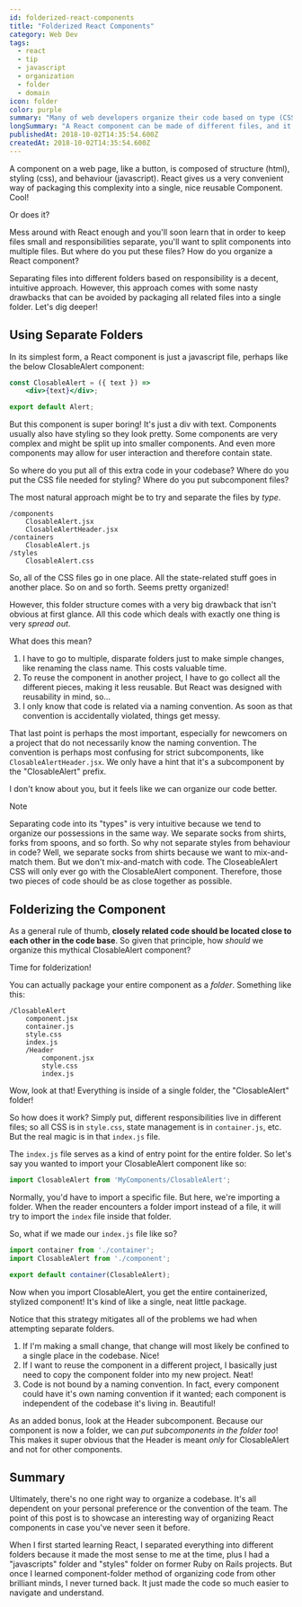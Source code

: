 ```yaml
---
id: folderized-react-components
title: "Folderized React Components"
category: Web Dev
tags:
  - react
  - tip
  - javascript
  - organization
  - folder
  - domain
icon: folder
color: purple
summary: "Many of web developers organize their code based on type (CSS, state, view). However, we can avoid drawbacks if we instead \"folderize\" our React components."
longSummary: "A React component can be made of different files, and it can be tempting to organize these files into individual folders based on their type (CSS, state, presentation). However, this approach has some drawbacks that can be avoided if we \"folderize\" the entire React component instead."
publishedAt: 2018-10-02T14:35:54.600Z
createdAt: 2018-10-02T14:35:54.600Z
---
```


A component on a web page, like a button, is composed of structure (html), styling (css), and behaviour (javascript). React gives us a very convenient way of packaging this complexity into a single, nice reusable Component. Cool!

Or does it?

Mess around with React enough and you'll soon learn that in order to keep files small and responsibilities separate, you'll want to split components into multiple files. But where do you put these files? How do you organize a React component?

Separating files into different folders based on responsibility is a decent, intuitive approach. However, this approach comes with some nasty drawbacks that can be avoided by packaging all related files into a single folder. Let's dig deeper!

## Using Separate Folders

In its simplest form, a React component is just a javascript file, perhaps like the below ClosableAlert component:

```jsx
const ClosableAlert = ({ text }) =>
	<div>{text}</div>;

export default Alert;
```

But this component is super boring! It's just a div with text. Components usually also have styling so they look pretty. Some components are very complex and might be split up into smaller components. And even more components may allow for user interaction and therefore contain state.

So where do you put all of this extra code in your codebase? Where do you put the CSS file needed for styling? Where do you put subcomponent files?

The most natural approach might be to try and separate the files by _type_.

```
/components
	ClosableAlert.jsx
	ClosableAlertHeader.jsx
/containers
	ClosableAlert.js
/styles
	ClosableAlert.css
```

So, all of the CSS files go in one place. All the state-related stuff goes in another place. So on and so forth. Seems pretty organized!

However, this folder structure comes with a very big drawback that isn't obvious at first glance. All this code which deals with exactly one thing is very _spread out_.

What does this mean?

1. I have to go to multiple, disparate folders just to make simple changes, like renaming the class name. This costs valuable time.
2. To reuse the component in another project, I have to go collect all the different pieces, making it less reusable. But React was designed with reusability in mind, so...
3. I only know that code is related via a naming convention. As soon as that convention is accidentally violated, things get messy.

That last point is perhaps the most important, especially for newcomers on a project that do not necessarily know the naming convention. The convention is perhaps most confusing for strict subcomponents, like `ClosableAlertHeader.jsx`. We only have a hint that it's a subcomponent by the "ClosableAlert" prefix.

I don't know about you, but it feels like we can organize our code better.

> [!NOTE]
> Separating code into its "types" is very intuitive because we tend to organize our possessions in the same way. We separate socks from shirts, forks from spoons, and so forth. So why not separate styles from behaviour in code?
> Well, we separate socks from shirts because we want to mix-and-match them. But we don't mix-and-match with code. The CloseableAlert CSS will only ever go with the ClosableAlert component. Therefore, those two pieces of code should be as close together as possible.

## Folderizing the Component

As a general rule of thumb, **closely related code should be located close to each other in the code base**. So given that principle, how _should_ we organize this mythical ClosableAlert component?

Time for folderization!

You can actually package your entire component as a _folder_. Something like this:

```
/ClosableAlert
	component.jsx
	container.js
	style.css
	index.js
	/Header
		component.jsx
		style.css
		index.js
```

Wow, look at that! Everything is inside of a single folder, the "ClosableAlert" folder!

So how does it work? Simply put, different responsibilities live in different files; so all CSS is in `style.css`, state management is in `container.js`, etc. But the real magic is in that `index.js` file.

The `index.js` file serves as a kind of entry point for the entire folder. So let's say you wanted to import your ClosableAlert component like so:

```javascript
import ClosableAlert from 'MyComponents/ClosableAlert';
```

Normally, you'd have to import a specific file. But here, we're importing a folder. When the reader encounters a folder import instead of a file, it will try to import the `index` file inside that folder.

So, what if we made our `index.js` file like so?

```javascript
import container from './container';
import ClosableAlert from './component';

export default container(ClosableAlert);
```

Now when you import ClosableAlert, you get the entire containerized, stylized component! It's kind of like a single, neat little package.

Notice that this strategy mitigates all of the problems we had when attempting separate folders.

1. If I'm making a small change, that change will most likely be confined to a single place in the codebase. Nice!
2. If I want to reuse the component in a different project, I basically just need to copy the component folder into my new project. Neat!
3. Code is not bound by a naming convention. In fact, every component could have it's own naming convention if it wanted; each component is independent of the codebase it's living in. Beautiful!

As an added bonus, look at the Header subcomponent. Because our component is now a folder, we can _put subcomponents in the folder too_! This makes it super obvious that the Header is meant _only_ for ClosableAlert and not for other components.

## Summary

Ultimately, there's no one right way to organize a codebase. It's all dependent on your personal preference or the convention of the team. The point of this post is to showcase an interesting way of organizing React components in case you've never seen it before.

When I first started learning React, I separated everything into different folders because it made the most sense to me at the time, plus I had a "javascripts" folder and "styles" folder on former Ruby on Rails projects. But once I learned component-folder method of organizing code from other brilliant minds, I never turned back. It just made the code so much easier to navigate and understand.

